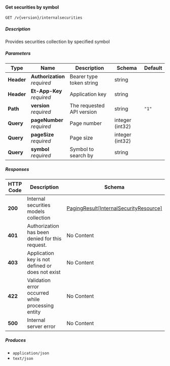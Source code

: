 
<a name="internalsecurities_getsecurities"></a>
#### Get securities by symbol
```
GET /v{version}/internalsecurities
```


##### Description
Provides securities collection by specified symbol


##### Parameters

|Type|Name|Description|Schema|Default|
|---|---|---|---|---|
|**Header**|**Authorization**  <br>*required*|Bearer type token string|string||
|**Header**|**Et-App-Key**  <br>*required*|Application key|string||
|**Path**|**version**  <br>*required*|The requested API version|string|`"1"`|
|**Query**|**pageNumber**  <br>*required*|Page number|integer (int32)||
|**Query**|**pageSize**  <br>*required*|Page size|integer (int32)||
|**Query**|**symbol**  <br>*required*|Symbol to search by|string||


##### Responses

|HTTP Code|Description|Schema|
|---|---|---|
|**200**|Internal securities models collection|[PagingResult[InternalSecurityResource]](#pagingresult-internalsecurityresource)|
|**401**|Authorization has been denied for this request.|No Content|
|**403**|Application key is not defined or does not exist|No Content|
|**422**|Validation error occurred while processing entity|No Content|
|**500**|Internal server error|No Content|


##### Produces

* `application/json`
* `text/json`



